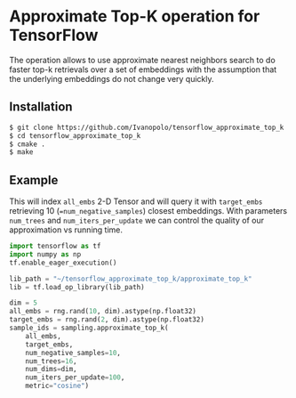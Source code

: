 # Approximate Top-K operation for TensorFlow
The operation allows to use approximate nearest neighbors search to do faster top-k retrievals over a set of embeddings with the assumption that the underlying embeddings do not change very quickly.

Installation
------------
```bash
$ git clone https://github.com/Ivanopolo/tensorflow_approximate_top_k
$ cd tensorflow_approximate_top_k
$ cmake .
$ make
```

Example
------------
This will index `all_embs` 2-D Tensor and will query it with `target_embs` retrieving 10 (`=num_negative_samples`) closest embeddings. With parameters `num_trees` and `num_iters_per_update` we can control the quality of our approximation vs running time.
```python
import tensorflow as tf
import numpy as np
tf.enable_eager_execution()

lib_path = "~/tensorflow_approximate_top_k/approximate_top_k"
lib = tf.load_op_library(lib_path)

dim = 5
all_embs = rng.rand(10, dim).astype(np.float32)
target_embs = rng.rand(2, dim).astype(np.float32)
sample_ids = sampling.approximate_top_k(
    all_embs, 
    target_embs,
    num_negative_samples=10, 
    num_trees=16,
    num_dims=dim,
    num_iters_per_update=100, 
    metric="cosine")
```
